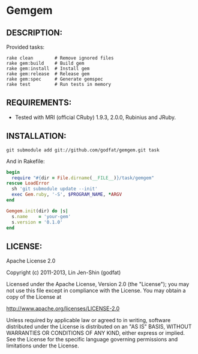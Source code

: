 # Gemgem

## DESCRIPTION:

Provided tasks:

    rake clean        # Remove ignored files
    rake gem:build    # Build gem
    rake gem:install  # Install gem
    rake gem:release  # Release gem
    rake gem:spec     # Generate gemspec
    rake test         # Run tests in memory

## REQUIREMENTS:

* Tested with MRI (official CRuby) 1.9.3, 2.0.0, Rubinius and JRuby.

## INSTALLATION:

    git submodule add git://github.com/godfat/gemgem.git task

And in Rakefile:

``` ruby
begin
  require "#{dir = File.dirname(__FILE__)}/task/gemgem"
rescue LoadError
  sh 'git submodule update --init'
  exec Gem.ruby, '-S', $PROGRAM_NAME, *ARGV
end

Gemgem.init(dir) do |s|
  s.name    = 'your-gem'
  s.version = '0.1.0'
end
```

## LICENSE:

Apache License 2.0

Copyright (c) 2011-2013, Lin Jen-Shin (godfat)

Licensed under the Apache License, Version 2.0 (the "License");
you may not use this file except in compliance with the License.
You may obtain a copy of the License at

<http://www.apache.org/licenses/LICENSE-2.0>

Unless required by applicable law or agreed to in writing, software
distributed under the License is distributed on an "AS IS" BASIS,
WITHOUT WARRANTIES OR CONDITIONS OF ANY KIND, either express or implied.
See the License for the specific language governing permissions and
limitations under the License.
